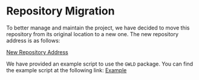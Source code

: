 
# Repository Migration

To better manage and maintain the project, we have decided to move this repository from its original location to a new one. The new repository address is as follows:

[New Repository Address](https://github.com/Rong-Zh/GWLD/tree/master/GWLD-R)


We have provided an example script to use the `GWLD` package. You can find the example script at the following link:
[Example](https://github.com/Rong-Zh/GWLD/blob/master/example/example.R)